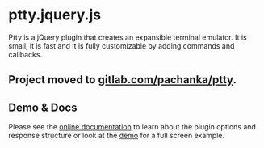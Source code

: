 # ptty.jquery.js

Ptty is a jQuery plugin that creates an expansible terminal emulator. It is small, it is fast and it is fully customizable by adding commands and callbacks.

## Project moved to [gitlab.com/pachanka/ptty](https://gitlab.com/pachanka/ptty).

## Demo & Docs

Please see the [online documentation](http://goto.pachanka.org/ptty/docs) to learn about the plugin options and response structure or look at the [demo](https://goto.pachanka.org/ptty/) for a full screen example.
